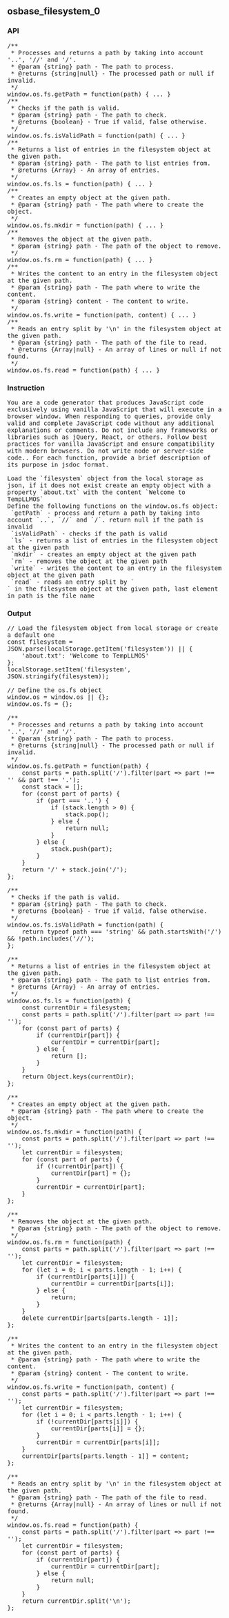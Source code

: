## osbase_filesystem_0
### API
<pre style='text-wrap: wrap'>/**
 * Processes and returns a path by taking into account '..', '//' and '/'.
 * @param {string} path - The path to process.
 * @returns {string|null} - The processed path or null if invalid.
 */
window.os.fs.getPath = function(path) { ... }
/**
 * Checks if the path is valid.
 * @param {string} path - The path to check.
 * @returns {boolean} - True if valid, false otherwise.
 */
window.os.fs.isValidPath = function(path) { ... }
/**
 * Returns a list of entries in the filesystem object at the given path.
 * @param {string} path - The path to list entries from.
 * @returns {Array} - An array of entries.
 */
window.os.fs.ls = function(path) { ... }
/**
 * Creates an empty object at the given path.
 * @param {string} path - The path where to create the object.
 */
window.os.fs.mkdir = function(path) { ... }
/**
 * Removes the object at the given path.
 * @param {string} path - The path of the object to remove.
 */
window.os.fs.rm = function(path) { ... }
/**
 * Writes the content to an entry in the filesystem object at the given path.
 * @param {string} path - The path where to write the content.
 * @param {string} content - The content to write.
 */
window.os.fs.write = function(path, content) { ... }
/**
 * Reads an entry split by '\n' in the filesystem object at the given path.
 * @param {string} path - The path of the file to read.
 * @returns {Array|null} - An array of lines or null if not found.
 */
window.os.fs.read = function(path) { ... }
</pre>
### Instruction
<pre style='text-wrap: wrap'>
You are a code generator that produces JavaScript code exclusively using vanilla JavaScript that will execute in a browser window. When responding to queries, provide only valid and complete JavaScript code without any additional explanations or comments. Do not include any frameworks or libraries such as jQuery, React, or others. Follow best practices for vanilla JavaScript and ensure compatibility with modern browsers. Do not write node or server-side code.. For each function, provide a brief description of its purpose in jsdoc format.

Load the `filesystem` object from the local storage as json, if it does not exist create an empty object with a property `about.txt` with the content `Welcome to TempLLMOS`
Define the following functions on the window.os.fs object:
 `getPath` - process and return a path by taking into account `..`, `//` and `/`. return null if the path is invalid
 `isValidPath` - checks if the path is valid
 `ls` - returns a list of entries in the filesystem object at the given path
 `mkdir` - creates an empty object at the given path
 `rm` - removes the object at the given path
 `write` - writes the content to an entry in the filesystem object at the given path
 `read` - reads an entry split by `
` in the filesystem object at the given path, last element in path is the file name
</pre>
### Output
<pre style='text-wrap: wrap'>// Load the filesystem object from local storage or create a default one
const filesystem = JSON.parse(localStorage.getItem('filesystem')) || {
    'about.txt': 'Welcome to TempLLMOS'
};
localStorage.setItem('filesystem', JSON.stringify(filesystem));

// Define the os.fs object
window.os = window.os || {};
window.os.fs = {};

/**
 * Processes and returns a path by taking into account '..', '//' and '/'.
 * @param {string} path - The path to process.
 * @returns {string|null} - The processed path or null if invalid.
 */
window.os.fs.getPath = function(path) {
    const parts = path.split('/').filter(part => part !== '' && part !== '.');
    const stack = [];
    for (const part of parts) {
        if (part === '..') {
            if (stack.length > 0) {
                stack.pop();
            } else {
                return null;
            }
        } else {
            stack.push(part);
        }
    }
    return '/' + stack.join('/');
};

/**
 * Checks if the path is valid.
 * @param {string} path - The path to check.
 * @returns {boolean} - True if valid, false otherwise.
 */
window.os.fs.isValidPath = function(path) {
    return typeof path === 'string' && path.startsWith('/') && !path.includes('//');
};

/**
 * Returns a list of entries in the filesystem object at the given path.
 * @param {string} path - The path to list entries from.
 * @returns {Array} - An array of entries.
 */
window.os.fs.ls = function(path) {
    const currentDir = filesystem;
    const parts = path.split('/').filter(part => part !== '');
    for (const part of parts) {
        if (currentDir[part]) {
            currentDir = currentDir[part];
        } else {
            return [];
        }
    }
    return Object.keys(currentDir);
};

/**
 * Creates an empty object at the given path.
 * @param {string} path - The path where to create the object.
 */
window.os.fs.mkdir = function(path) {
    const parts = path.split('/').filter(part => part !== '');
    let currentDir = filesystem;
    for (const part of parts) {
        if (!currentDir[part]) {
            currentDir[part] = {};
        }
        currentDir = currentDir[part];
    }
};

/**
 * Removes the object at the given path.
 * @param {string} path - The path of the object to remove.
 */
window.os.fs.rm = function(path) {
    const parts = path.split('/').filter(part => part !== '');
    let currentDir = filesystem;
    for (let i = 0; i < parts.length - 1; i++) {
        if (currentDir[parts[i]]) {
            currentDir = currentDir[parts[i]];
        } else {
            return;
        }
    }
    delete currentDir[parts[parts.length - 1]];
};

/**
 * Writes the content to an entry in the filesystem object at the given path.
 * @param {string} path - The path where to write the content.
 * @param {string} content - The content to write.
 */
window.os.fs.write = function(path, content) {
    const parts = path.split('/').filter(part => part !== '');
    let currentDir = filesystem;
    for (let i = 0; i < parts.length - 1; i++) {
        if (!currentDir[parts[i]]) {
            currentDir[parts[i]] = {};
        }
        currentDir = currentDir[parts[i]];
    }
    currentDir[parts[parts.length - 1]] = content;
};

/**
 * Reads an entry split by '\n' in the filesystem object at the given path.
 * @param {string} path - The path of the file to read.
 * @returns {Array|null} - An array of lines or null if not found.
 */
window.os.fs.read = function(path) {
    const parts = path.split('/').filter(part => part !== '');
    let currentDir = filesystem;
    for (const part of parts) {
        if (currentDir[part]) {
            currentDir = currentDir[part];
        } else {
            return null;
        }
    }
    return currentDir.split('\n');
};
</pre>
